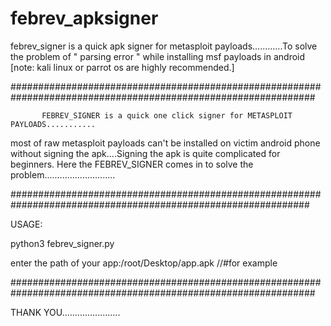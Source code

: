 # febrev_apksigner
febrev_signer is a quick apk signer for metasploit payloads............To solve the problem of   " parsing error " while installing msf payloads in android   [note: kali linux or parrot os are highly recommended.]


###############################################################################################################
             
           FEBREV_SIGNER is a quick one click signer for METASPLOIT PAYLOADS...........



most of raw metasploit payloads can't be installed on victim android phone without signing the apk....Signing the apk is quite 
complicated for beginners. Here the FEBREV_SIGNER comes in to solve the problem............................


##############################################################################################################


USAGE:
   


   python3 febrev_signer.py
   
   enter the path of your app:/root/Desktop/app.apk       //#for example


###############################################################################################################



  THANK YOU.......................
